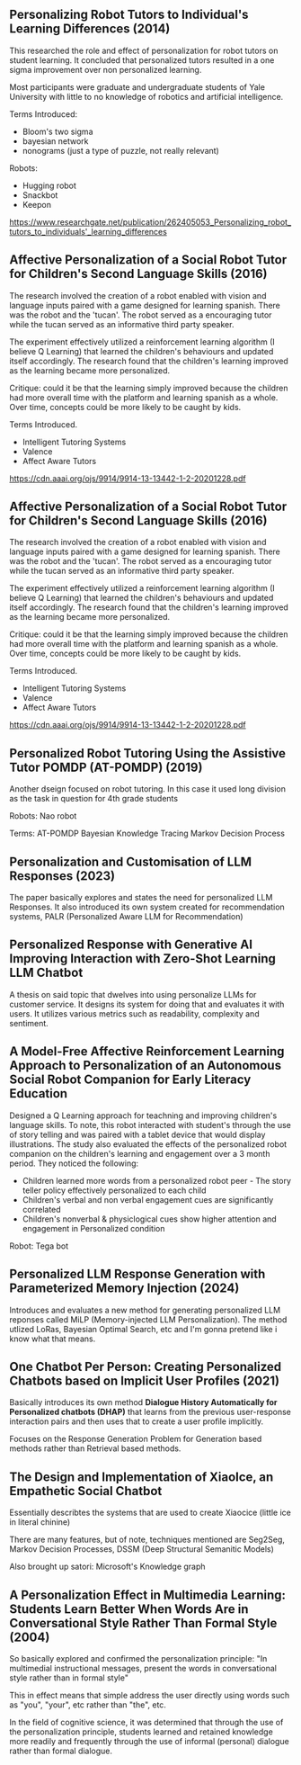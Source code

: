 
## Personalizing Robot Tutors to Individual's Learning Differences (2014)

This researched the role and effect of personalization for robot tutors on student learning. It concluded that personalized tutors resulted in a one sigma improvement over non personalized learning. 

Most participants were graduate and undergraduate students of Yale University with little to no knowledge of robotics and artificial intelligence.

Terms Introduced:
- Bloom's two sigma
- bayesian network
- nonograms (just a type of puzzle, not really relevant)

Robots:
- Hugging robot
- Snackbot
- Keepon

https://www.researchgate.net/publication/262405053_Personalizing_robot_tutors_to_individuals'_learning_differences

## Affective Personalization of a Social Robot Tutor for Children's  Second Language Skills (2016)

The research involved the creation of a robot enabled with vision and language inputs paired with a game designed for learning spanish. There was the robot and the 'tucan'. The robot served as a encouraging tutor while the tucan served as an informative third party speaker. 

The experiment effectively utilized a reinforcement learning algorithm (I believe Q Learning) that learned the children's behaviours and updated itself accordingly. The research found that the children's learning improved as the learning became more personalized.

Critique: could it be that the learning simply improved because the children had more overall time with the platform and learning spanish as a whole. Over time, concepts could be more likely to be caught by kids.

Terms Introduced.

- Intelligent Tutoring Systems
- Valence 
- Affect Aware Tutors

https://cdn.aaai.org/ojs/9914/9914-13-13442-1-2-20201228.pdf


## Affective Personalization of a Social Robot Tutor for Children's  Second Language Skills (2016)

The research involved the creation of a robot enabled with vision and language inputs paired with a game designed for learning spanish. There was the robot and the 'tucan'. The robot served as a encouraging tutor while the tucan served as an informative third party speaker. 

The experiment effectively utilized a reinforcement learning algorithm (I believe Q Learning) that learned the children's behaviours and updated itself accordingly. The research found that the children's learning improved as the learning became more personalized.

Critique: could it be that the learning simply improved because the children had more overall time with the platform and learning spanish as a whole. Over time, concepts could be more likely to be caught by kids.

Terms Introduced.

- Intelligent Tutoring Systems
- Valence 
- Affect Aware Tutors

https://cdn.aaai.org/ojs/9914/9914-13-13442-1-2-20201228.pdf

## Personalized Robot Tutoring Using the Assistive Tutor POMDP (AT-POMDP) (2019)

Another dseign focused on robot tutoring. In this case it used long division as the task in question for 4th grade students

Robots:
Nao robot

Terms:
AT-POMDP
Bayesian Knowledge Tracing
Markov Decision Process

## Personalization and Customisation of LLM Responses (2023)

The paper basically explores and states the need for personalized LLM Responses. It also introduced its own system created for recommendation systems, PALR (Personalized Aware LLM for Recommendation) 

## Personalized Response with Generative AI Improving Interaction with Zero-Shot Learning LLM Chatbot


A thesis on said topic that dwelves into using personalize LLMs for customer service. It designs its system for doing that and evaluates it with users. It utilizes various metrics such as readability, complexity and sentiment.


## A Model-Free Affective Reinforcement Learning Approach to Personalization of an Autonomous Social Robot Companion for Early Literacy Education

Designed a Q Learning approach for teachning and improving children's language skills. To note, this robot interacted with student's through the use of story telling and was paired with a tablet device that would display illustrations. The study also evaluated the effects of the personalized robot companion on the children's learning and engagement over a 3 month period. They noticed the following:

- Children learned more words from a personalized robot peer - The story teller policy effectively personalized to each child
- Children's verbal and non verbal engagement cues are significantly correlated
- Children's nonverbal & physiclogical cues show higher attention and engagement in Personalized condition

Robot:
Tega bot


## Personalized LLM Response Generation with Parameterized Memory Injection (2024)

Introduces and evaluates a new method for generating personalized LLM reponses called MiLP (Memory-injected LLM Personalization). The method utlized LoRas, Bayesian Optimal Search, etc and I'm gonna pretend like i know what that means.


##  One Chatbot Per Person: Creating Personalized Chatbots based on Implicit User Profiles (2021)

Basically introduces its own method **Dialogue History Automatically for Personalized chatbots (DHAP)** that learns from the previous user-response interaction pairs and then uses that to create a user profile implicitly.

Focuses on the Response Generation Problem for Generation based methods rather than Retrieval based methods.

## The Design and Implementation of XiaoIce, an Empathetic Social Chatbot

Essentially describtes the systems that are used to create Xiaocice (little ice in literal chinine)

There are many features, but of note, techniques mentioned are Seg2Seg, Markov Decision Processes, DSSM (Deep Structural Semanitic Models)

Also brought up satori: Microsoft's Knowledge graph




## A Personalization Effect in Multimedia Learning: Students Learn Better When Words Are in Conversational Style Rather Than Formal Style (2004)

So basically explored and confirmed the personalization principle: "In multimedial instructional messages, present the words in conversational style rather than in formal style"

This in effect means that simple address the user directly using words such as "you", "your", etc rather than "the", etc.




In the field of cognitive science, it was determined that through the use of the personalization principle, students learned and retained knowledge more readily and frequently through the use of informal (personal) dialogue rather than formal dialogue.

